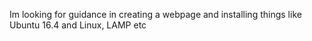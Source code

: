 Im looking for guidance in creating a webpage and installing things like Ubuntu 16.4 and Linux, LAMP etc
